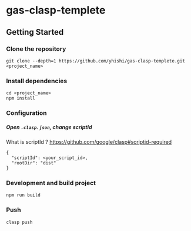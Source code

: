 # gas-clasp-templete

## Getting Started
### Clone the repository
```
git clone --depth=1 https://github.com/yhishi/gas-clasp-templete.git <project_name>
```

### Install dependencies
```
cd <project_name>
npm install
```

### Configuration
##### Open `.clasp.json`, change scriptId
What is scriptId ? https://github.com/google/clasp#scriptid-required
```
{
  "scriptId": <your_script_id>,
  "rootDir": "dist"
}
```

### Development and build project
```
npm run build
```

### Push
```
clasp push
```